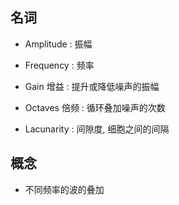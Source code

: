 ## 名词

- Amplitude : 振幅

- Frequency : 频率

- Gain 增益 : 提升或降低噪声的振幅

- Octaves 倍频 : 循环叠加噪声的次数

- Lacunarity : 间隙度, 细胞之间的间隔

## 概念

- 不同频率的波的叠加
